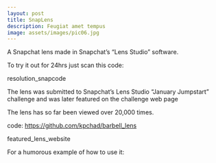 ```yaml
---
layout: post
title: SnapLens
description: Feugiat amet tempus
image: assets/images/pic06.jpg
---
```


A Snapchat lens made in Snapchat’s “Lens Studio” software.

To try it out for 24hrs just scan this code:

resolution_snapcode

The lens was submitted to Snapchat’s Lens Studio “January Jumpstart” challenge and was later featured on the challenge web page

The lens has so far been viewed over 20,000 times.

code: https://github.com/kpchad/barbell_lens

 

featured_lens_website

For a humorous example of how to use it:

